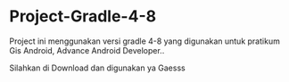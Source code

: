 # Project-Gradle-4-8

Project ini menggunakan versi gradle 4-8 yang digunakan untuk pratikum Gis Android, Advance Android Developer..

Silahkan di Download dan digunakan ya Gaesss
